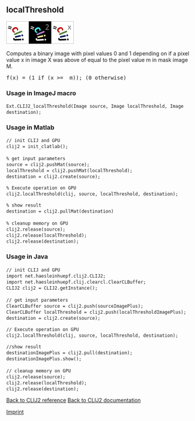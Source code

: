 ## localThreshold
<img src="images/mini_clij1_logo.png"/><img src="images/mini_clij2_logo.png"/><img src="images/mini_clijx_logo.png"/>

Computes a binary image with pixel values 0 and 1 depending on if a pixel value x in image X 
was above of equal to the pixel value m in mask image M.

<pre>f(x) = (1 if (x >=  m)); (0 otherwise)</pre>

### Usage in ImageJ macro
```
Ext.CLIJ2_localThreshold(Image source, Image localThreshold, Image destination);
```


### Usage in Matlab
```
// init CLIJ and GPU
clij2 = init_clatlab();

% get input parameters
source = clij2.pushMat(source);
localThreshold = clij2.pushMat(localThreshold);
destination = clij2.create(source);
```

```
% Execute operation on GPU
clij2.localThreshold(clij, source, localThreshold, destination);
```

```
% show result
destination = clij2.pullMat(destination)

% cleanup memory on GPU
clij2.release(source);
clij2.release(localThreshold);
clij2.release(destination);
```


### Usage in Java
```
// init CLIJ and GPU
import net.haesleinhuepf.clij2.CLIJ2;
import net.haesleinhuepf.clij.clearcl.ClearCLBuffer;
CLIJ2 clij2 = CLIJ2.getInstance();

// get input parameters
ClearCLBuffer source = clij2.push(sourceImagePlus);
ClearCLBuffer localThreshold = clij2.push(localThresholdImagePlus);
destination = clij2.create(source);
```

```
// Execute operation on GPU
clij2.localThreshold(clij, source, localThreshold, destination);
```

```
//show result
destinationImagePlus = clij2.pull(destination);
destinationImagePlus.show();

// cleanup memory on GPU
clij2.release(source);
clij2.release(localThreshold);
clij2.release(destination);
```


[Back to CLIJ2 reference](https://clij.github.io/clij2-docs/reference)
[Back to CLIJ2 documentation](https://clij.github.io/clij2-docs)

[Imprint](https://clij.github.io/imprint)
